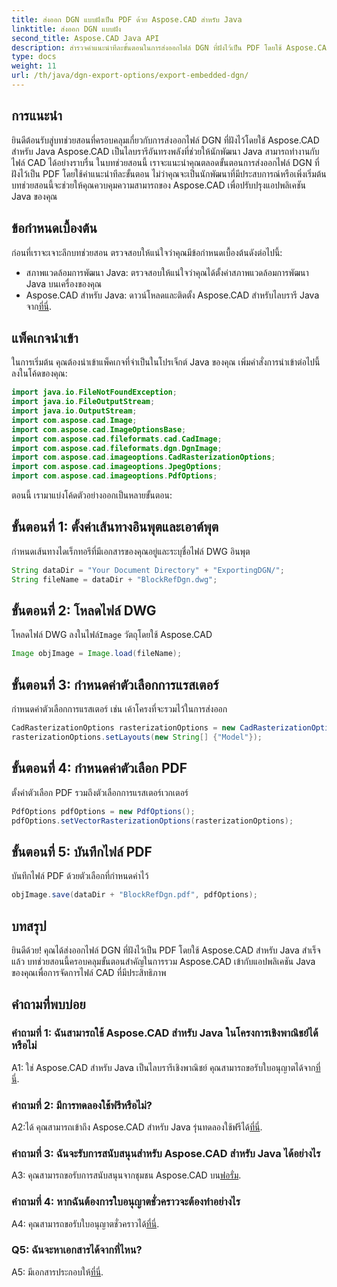 ```yaml
---
title: ส่งออก DGN แบบฝังเป็น PDF ด้วย Aspose.CAD สำหรับ Java
linktitle: ส่งออก DGN แบบฝัง
second_title: Aspose.CAD Java API
description: สำรวจคำแนะนำทีละขั้นตอนในการส่งออกไฟล์ DGN ที่ฝังไว้เป็น PDF โดยใช้ Aspose.CAD สำหรับ Java ปรับปรุงแอปพลิเคชัน Java ของคุณด้วยการจัดการไฟล์ CAD ได้อย่างราบรื่น
type: docs
weight: 11
url: /th/java/dgn-export-options/export-embedded-dgn/
---
```

## การแนะนำ

ยินดีต้อนรับสู่บทช่วยสอนที่ครอบคลุมเกี่ยวกับการส่งออกไฟล์ DGN ที่ฝังไว้โดยใช้ Aspose.CAD สำหรับ Java Aspose.CAD เป็นไลบรารีอันทรงพลังที่ช่วยให้นักพัฒนา Java สามารถทำงานกับไฟล์ CAD ได้อย่างราบรื่น ในบทช่วยสอนนี้ เราจะแนะนำคุณตลอดขั้นตอนการส่งออกไฟล์ DGN ที่ฝังไว้เป็น PDF โดยใช้คำแนะนำทีละขั้นตอน ไม่ว่าคุณจะเป็นนักพัฒนาที่มีประสบการณ์หรือเพิ่งเริ่มต้น บทช่วยสอนนี้จะช่วยให้คุณควบคุมความสามารถของ Aspose.CAD เพื่อปรับปรุงแอปพลิเคชัน Java ของคุณ

## ข้อกำหนดเบื้องต้น

ก่อนที่เราจะเจาะลึกบทช่วยสอน ตรวจสอบให้แน่ใจว่าคุณมีข้อกำหนดเบื้องต้นดังต่อไปนี้:
- สภาพแวดล้อมการพัฒนา Java: ตรวจสอบให้แน่ใจว่าคุณได้ตั้งค่าสภาพแวดล้อมการพัฒนา Java บนเครื่องของคุณ
-  Aspose.CAD สำหรับ Java: ดาวน์โหลดและติดตั้ง Aspose.CAD สำหรับไลบรารี Java จาก[ที่นี่](https://releases.aspose.com/cad/java/).

## แพ็คเกจนำเข้า

ในการเริ่มต้น คุณต้องนำเข้าแพ็คเกจที่จำเป็นในโปรเจ็กต์ Java ของคุณ เพิ่มคำสั่งการนำเข้าต่อไปนี้ลงในโค้ดของคุณ:

```java
import java.io.FileNotFoundException;
import java.io.FileOutputStream;
import java.io.OutputStream;
import com.aspose.cad.Image;
import com.aspose.cad.ImageOptionsBase;
import com.aspose.cad.fileformats.cad.CadImage;
import com.aspose.cad.fileformats.dgn.DgnImage;
import com.aspose.cad.imageoptions.CadRasterizationOptions;
import com.aspose.cad.imageoptions.JpegOptions;
import com.aspose.cad.imageoptions.PdfOptions;
```

ตอนนี้ เรามาแบ่งโค้ดตัวอย่างออกเป็นหลายขั้นตอน:

## ขั้นตอนที่ 1: ตั้งค่าเส้นทางอินพุตและเอาต์พุต

กำหนดเส้นทางไดเร็กทอรีที่มีเอกสารของคุณอยู่และระบุชื่อไฟล์ DWG อินพุต

```java
String dataDir = "Your Document Directory" + "ExportingDGN/";
String fileName = dataDir + "BlockRefDgn.dwg";
```

## ขั้นตอนที่ 2: โหลดไฟล์ DWG

 โหลดไฟล์ DWG ลงในไฟล์`Image` วัตถุโดยใช้ Aspose.CAD

```java
Image objImage = Image.load(fileName);
```

## ขั้นตอนที่ 3: กำหนดค่าตัวเลือกการแรสเตอร์

กำหนดค่าตัวเลือกการแรสเตอร์ เช่น เค้าโครงที่จะรวมไว้ในการส่งออก

```java
CadRasterizationOptions rasterizationOptions = new CadRasterizationOptions();
rasterizationOptions.setLayouts(new String[] {"Model"});
```

## ขั้นตอนที่ 4: กำหนดค่าตัวเลือก PDF

ตั้งค่าตัวเลือก PDF รวมถึงตัวเลือกการแรสเตอร์เวกเตอร์

```java
PdfOptions pdfOptions = new PdfOptions();
pdfOptions.setVectorRasterizationOptions(rasterizationOptions);
```

## ขั้นตอนที่ 5: บันทึกไฟล์ PDF

บันทึกไฟล์ PDF ด้วยตัวเลือกที่กำหนดค่าไว้
```java
objImage.save(dataDir + "BlockRefDgn.pdf", pdfOptions);
```

## บทสรุป

ยินดีด้วย! คุณได้ส่งออกไฟล์ DGN ที่ฝังไว้เป็น PDF โดยใช้ Aspose.CAD สำหรับ Java สำเร็จแล้ว บทช่วยสอนนี้ครอบคลุมขั้นตอนสำคัญในการรวม Aspose.CAD เข้ากับแอปพลิเคชัน Java ของคุณเพื่อการจัดการไฟล์ CAD ที่มีประสิทธิภาพ

## คำถามที่พบบ่อย

### คำถามที่ 1: ฉันสามารถใช้ Aspose.CAD สำหรับ Java ในโครงการเชิงพาณิชย์ได้หรือไม่

 A1: ใช่ Aspose.CAD สำหรับ Java เป็นไลบรารีเชิงพาณิชย์ คุณสามารถขอรับใบอนุญาตได้จาก[ที่นี่](https://purchase.aspose.com/buy).

### คำถามที่ 2: มีการทดลองใช้ฟรีหรือไม่?

 A2:ได้ คุณสามารถเข้าถึง Aspose.CAD สำหรับ Java รุ่นทดลองใช้ฟรีได้[ที่นี่](https://releases.aspose.com/).

### คำถามที่ 3: ฉันจะรับการสนับสนุนสำหรับ Aspose.CAD สำหรับ Java ได้อย่างไร

A3: คุณสามารถขอรับการสนับสนุนจากชุมชน Aspose.CAD บน[ฟอรั่ม](https://forum.aspose.com/c/cad/19).

### คำถามที่ 4: หากฉันต้องการใบอนุญาตชั่วคราวจะต้องทำอย่างไร

 A4: คุณสามารถขอรับใบอนุญาตชั่วคราวได้[ที่นี่](https://purchase.aspose.com/temporary-license/).

### Q5: ฉันจะหาเอกสารได้จากที่ไหน?

 A5: มีเอกสารประกอบให้[ที่นี่](https://reference.aspose.com/cad/java/).